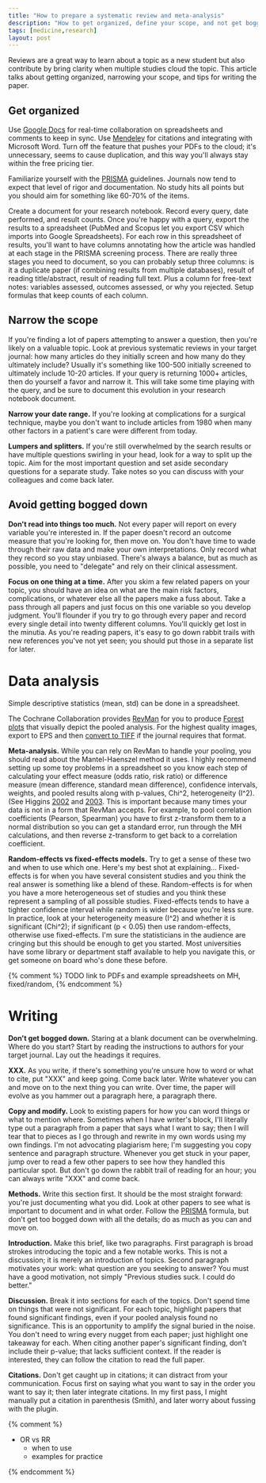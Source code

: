```yaml
---
title: "How to prepare a systematic review and meta-analysis"
description: "How to get organized, define your scope, and not get bogged down."
tags: [medicine,research]
layout: post
---
```


Reviews are a great way to learn about a topic as a new student but also
contribute by bring clarity when multiple studies cloud the topic.  This
article talks about getting organized, narrowing your scope, and tips for
writing the paper.


## Get organized

Use [Google Docs](drive.google.com) for real-time collaboration on
spreadsheets and comments to keep in sync.  Use [Mendeley](mendeley.com) for
citations and integrating with Microsoft Word.  Turn off the feature that
pushes your PDFs to the cloud; it's unnecessary, seems to cause duplication,
and this way you'll always stay within the free pricing tier.

Familiarize yourself with the [PRISMA] guidelines.  Journals now tend to
expect that level of rigor and documentation.  No study hits all points but
you should aim for something like 60-70% of the items.

Create a document for your research notebook.  Record every query, date
performed, and result counts.  Once you're happy with a query, export the
results to a spreadsheet (PubMed and Scopus let you export CSV which imports
into Google Spreadsheets).  For each row in this spreadsheet of results,
you'll want to have columns annotating how the article was handled at each
stage in the PRISMA screening process.  There are really three stages you need
to document, so you can probably setup three columns: is it a duplicate paper
(if combining results from multiple databases), result of reading
title/abstract, result of reading full text.  Plus a column for free-text
notes: variables assessed, outcomes assessed, or why you rejected.  Setup
formulas that keep counts of each column.

  [PRISMA]: http://dx.plos.org/10.1371/journal.pmed.1000100


## Narrow the scope

If you're finding a lot of papers attempting to answer a question, then you're
likely on a valuable topic.  Look at previous systematic reviews in your
target journal: how many articles do they initially screen and how many do
they ultimately include?  Usually it's something like 100-500 initially
screened to ultimately include 10-20 articles.  If your query is returning
1000+ articles, then do yourself a favor and narrow it.  This will take some
time playing with the query, and be sure to document this evolution in your
research notebook document.

**Narrow your date range.** If you're looking at complications for a surgical
technique, maybe you don't want to include articles from 1980 when many other
factors in a patient's care were different from today.

**Lumpers and splitters.** If you're still overwhelmed by the search results
or have multiple questions swirling in your head, look for a way to split up
the topic.  Aim for the most important question and set aside secondary
questions for a separate study.  Take notes so you can discuss with your
colleagues and come back later.



## Avoid getting bogged down

**Don't read into things too much.** Not every paper will report on every
variable you're interested in.  If the paper doesn't record an outcome measure
that you're looking for, then move on.  You don't have time to wade through
their raw data and make your own interpretations.  Only record what they
record so you stay unbiased.  There's always a balance, but as much as
possible, you need to "delegate" and rely on their clinical assessment.

**Focus on one thing at a time.** After you skim a few related papers on your
topic, you should have an idea on what are the main risk factors,
complications, or whatever else all the papers make a fuss about.  Take a pass
through all papers and just focus on this one variable so you develop
judgment.  You'll flounder if you try to go through every paper and record
every single detail into twenty different columns.  You'll quickly get lost in
the minutia.  As you're reading papers, it's easy to go down rabbit trails
with new references you've not yet seen; you should put those in a separate
list for later.



# Data analysis

Simple descriptive statistics (mean, std) can be done in a spreadsheet.

The Cochrane Collaboration provides [RevMan](http://tech.cochrane.org/revman)
for you to produce [Forest plots](https://en.wikipedia.org/wiki/Forest_plot)
that visually depict the pooled analysis.  For the highest quality images,
export to EPS and then [convert to TIFF][zamzar] if the journal requires that
format.

**Meta-analysis.** While you can rely on RevMan to handle your pooling, you
should read about the Mantel-Haenszel method it uses.  I highly recommend
setting up some toy problems in a spreadsheet so you know each step of
calculating your effect measure (odds ratio, risk ratio) or difference measure
(mean difference, standard mean difference), confidence intervals, weights,
and pooled results along with p-values, Chi^2, heterogeneity (I^2).  (See
Higgins [2002](http://www.ncbi.nlm.nih.gov/pubmed/12111919) and
[2003](http://www.ncbi.nlm.nih.gov/pubmed/12958120).  This is important
because many times your data is not in a form that RevMan accepts.  For
example, to pool correlation coefficients (Pearson, Spearman) you have to
first z-transform them to a normal distribution so you can get a standard
error, run through the MH calculations, and then reverse z-transform to get
back to a correlation coefficient.

**Random-effects vs fixed-effects models.** Try to get a sense of these two
and when to use which one.  Here's my best shot at explaining... Fixed-effects
is for when you have several consistent studies and you think the real answer
is something like a blend of these.  Random-effects is for when you have a
more heterogeneous set of studies and you think these represent a sampling of
all possible studies.  Fixed-effects tends to have a tighter confidence
interval while random is wider because you're less sure.  In practice, look at
your heterogeneity measure (I^2) and whether it is significant (Chi^2); if
significant (p < 0.05) then use random-effects, otherwise use fixed-effects.
I'm sure the statisticians in the audience are cringing but this should be
enough to get you started.  Most universities have some library or department
staff available to help you navigate this, or get someone on board who's done
these before.

{% comment %}
TODO link to PDFs and example spreadsheets on MH, fixed/random,
{% endcomment %}


  [zamzar]: http://www.zamzar.com/convert/eps-to-tiff

# Writing

**Don't get bogged down.** Staring at a blank document can be overwhelming.
Where do you start?  Start by reading the instructions to authors for your
target journal.  Lay out the headings it requires.

**XXX.** As you write, if there's something you're unsure how to word or what
to cite, put "XXX" and keep going.  Come back later.  Write whatever you can
and move on to the next thing you can write.  Over time, the paper will evolve
as you hammer out a paragraph here, a
paragraph there.

**Copy and modify.** Look to existing papers for how you can word things or
what to mention where.  Sometimes when I have writer's block, I'll literally
type out a paragraph from a paper that says what I want to say; then I will
tear that to pieces as I go through and rewrite in my own words using my own
findings.  I'm not advocating plagiarism here; I'm suggesting you copy
sentence and paragraph structure.  Whenever you get stuck in your paper, jump
over to read a few other papers to see how they handled this particular spot.
But don't go down the rabbit trail of reading for an hour; you can always
write "XXX" and come back.

**Methods.** Write this section first.  It should be the most straight
forward: you're just documenting what you did.  Look at other papers to see
what is important to document and in what order.  Follow the [PRISMA] formula,
but don't get too bogged down with all the details; do as much as you can and
move on.

**Introduction.** Make this brief, like two paragraphs.  First paragraph is
broad strokes introducing the topic and a few notable works.  This is not a
discussion; it is merely an introduction of topics.  Second paragraph
motivates your work:  what question are you seeking to answer?  You must have
a good motivation, not simply "Previous studies suck. I could do better."

**Discussion.** Break it into sections for each of the topics.  Don't spend
time on things that were not significant.  For each topic, highlight papers
that found significant findings, even if your pooled analysis found no
significance.  This is an opportunity to amplify the signal buried in the
noise.  You don't need to wring every nugget from each paper; just highlight
one takeaway for each.  When citing another paper's significant finding, don't
include their p-value; that lacks sufficient context.  If the reader is
interested, they can follow the citation to read the full paper.

**Citations.** Don't get caught up in citations; it can distract from your
communication.  Focus first on saying what you want to say in the order you
want to say it; then later integrate citations.  In my first pass, I might
manually put a citation in parenthesis (Smith), and later worry about fussing
with the plugin.

{% comment %}

- OR vs RR
  - when to use
  - examples for practice

{% endcomment %}
